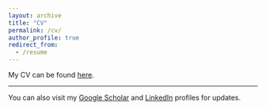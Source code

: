 ```yaml
---
layout: archive
title: "CV"
permalink: /cv/
author_profile: true
redirect_from:
  - /resume
---
```


<!-- Google tag (gtag.js) -->
<script async src="https://www.googletagmanager.com/gtag/js?id=G-TRP046J4R0"></script>
<script>
  window.dataLayer = window.dataLayer || [];
  function gtag(){dataLayer.push(arguments);}
  gtag('js', new Date());

  gtag('config', 'G-TRP046J4R0');
</script>

My CV can be found [here](https://www.dropbox.com/scl/fi/5tyh5263ycl0yfbla45hl/CV_2025.pdf?rlkey=qa3uusvmidllv00z13vnsiznp&st=dgvl6pjn&dl=0).

---

<!--For reference, I am currently a **Postdoctoral Fellow** at the **Public Impact Analytics Science Lab, Harvard Kennedy School**, Harvard University, Cambridge MA.
-->
You can also visit my [Google Scholar](https://scholar.google.com/citations?user=Di4VDJgAAAAJ) and [LinkedIn](https://www.linkedin.com/in/hossein-hejazian-1ab60053/) profiles for updates.
